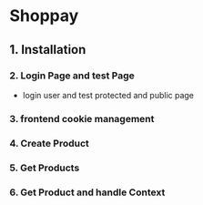 # Shoppay

## 1. Installation

### 2. Login Page and test Page

- login user and test protected and public page

### 3. frontend cookie management

### 4. Create Product

### 5. Get Products

### 6. Get Product and handle Context
